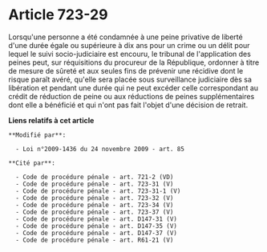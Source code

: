 # Article 723-29

Lorsqu'une personne a été condamnée à une peine privative de liberté d'une durée égale ou supérieure à dix ans pour un crime
ou un délit pour lequel le suivi socio-judiciaire est encouru, le tribunal de l'application des peines peut, sur réquisitions
du procureur de la République, ordonner à titre de mesure de sûreté et aux seules fins de prévenir une récidive dont le
risque paraît avéré, qu'elle sera placée sous surveillance judiciaire dès sa libération et pendant une durée qui ne peut
excéder celle correspondant au crédit de réduction de peine ou aux réductions de peines supplémentaires dont elle a bénéficié
et qui n'ont pas fait l'objet d'une décision de retrait.

**Liens relatifs à cet article**

	**Modifié par**:

	  - Loi n°2009-1436 du 24 novembre 2009 - art. 85

	**Cité par**:

	  - Code de procédure pénale - art. 721-2 (VD)
	  - Code de procédure pénale - art. 723-31 (V)
	  - Code de procédure pénale - art. 723-31-1 (V)
	  - Code de procédure pénale - art. 723-32 (V)
	  - Code de procédure pénale - art. 723-34 (V)
	  - Code de procédure pénale - art. 723-37 (V)
	  - Code de procédure pénale - art. D147-31 (V)
	  - Code de procédure pénale - art. D147-35 (V)
	  - Code de procédure pénale - art. D147-37 (V)
	  - Code de procédure pénale - art. R61-21 (V)
